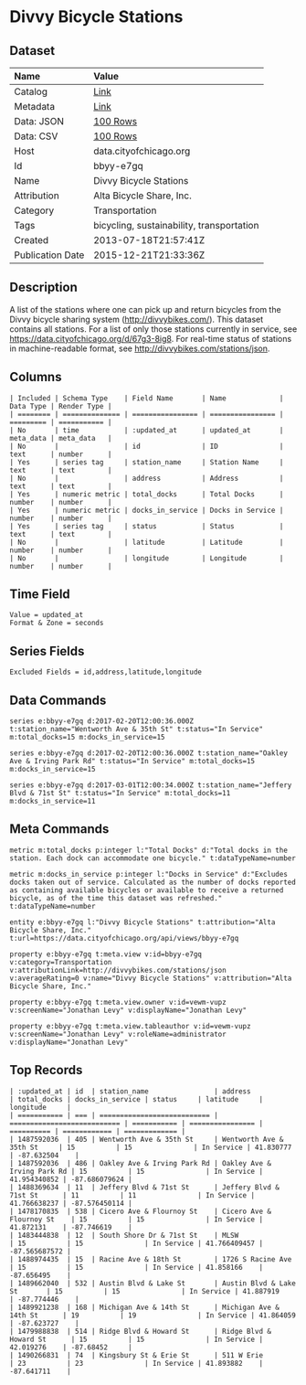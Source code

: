 # Divvy Bicycle Stations

## Dataset

| Name | Value |
| :--- | :---- |
| Catalog | [Link](https://catalog.data.gov/dataset/divvy-bicycle-stations-3353a) |
| Metadata | [Link](https://data.cityofchicago.org/api/views/bbyy-e7gq) |
| Data: JSON | [100 Rows](https://data.cityofchicago.org/api/views/bbyy-e7gq/rows.json?max_rows=100) |
| Data: CSV | [100 Rows](https://data.cityofchicago.org/api/views/bbyy-e7gq/rows.csv?max_rows=100) |
| Host | data.cityofchicago.org |
| Id | bbyy-e7gq |
| Name | Divvy Bicycle Stations |
| Attribution | Alta Bicycle Share, Inc. |
| Category | Transportation |
| Tags | bicycling, sustainability, transportation |
| Created | 2013-07-18T21:57:41Z |
| Publication Date | 2015-12-21T21:33:36Z |

## Description

A list of the stations where one can pick up and return bicycles from the Divvy bicycle sharing system (http://divvybikes.com/).   This dataset contains all stations.  For a list of only those stations currently in service, see https://data.cityofchicago.org/d/67g3-8ig8. For real-time status of stations in machine-readable format, see http://divvybikes.com/stations/json.

## Columns

```ls
| Included | Schema Type    | Field Name       | Name             | Data Type | Render Type |
| ======== | ============== | ================ | ================ | ========= | =========== |
| No       | time           | :updated_at      | updated_at       | meta_data | meta_data   |
| No       |                | id               | ID               | text      | number      |
| Yes      | series tag     | station_name     | Station Name     | text      | text        |
| No       |                | address          | Address          | text      | text        |
| Yes      | numeric metric | total_docks      | Total Docks      | number    | number      |
| Yes      | numeric metric | docks_in_service | Docks in Service | number    | number      |
| Yes      | series tag     | status           | Status           | text      | text        |
| No       |                | latitude         | Latitude         | number    | number      |
| No       |                | longitude        | Longitude        | number    | number      |
```

## Time Field

```ls
Value = updated_at
Format & Zone = seconds
```

## Series Fields

```ls
Excluded Fields = id,address,latitude,longitude
```

## Data Commands

```ls
series e:bbyy-e7gq d:2017-02-20T12:00:36.000Z t:station_name="Wentworth Ave & 35th St" t:status="In Service" m:total_docks=15 m:docks_in_service=15

series e:bbyy-e7gq d:2017-02-20T12:00:36.000Z t:station_name="Oakley Ave & Irving Park Rd" t:status="In Service" m:total_docks=15 m:docks_in_service=15

series e:bbyy-e7gq d:2017-03-01T12:00:34.000Z t:station_name="Jeffery Blvd & 71st St" t:status="In Service" m:total_docks=11 m:docks_in_service=11
```

## Meta Commands

```ls
metric m:total_docks p:integer l:"Total Docks" d:"Total docks in the station. Each dock can accommodate one bicycle." t:dataTypeName=number

metric m:docks_in_service p:integer l:"Docks in Service" d:"Excludes docks taken out of service. Calculated as the number of docks reported as containing available bicycles or available to receive a returned bicycle, as of the time this dataset was refreshed." t:dataTypeName=number

entity e:bbyy-e7gq l:"Divvy Bicycle Stations" t:attribution="Alta Bicycle Share, Inc." t:url=https://data.cityofchicago.org/api/views/bbyy-e7gq

property e:bbyy-e7gq t:meta.view v:id=bbyy-e7gq v:category=Transportation v:attributionLink=http://divvybikes.com/stations/json v:averageRating=0 v:name="Divvy Bicycle Stations" v:attribution="Alta Bicycle Share, Inc."

property e:bbyy-e7gq t:meta.view.owner v:id=vewm-vupz v:screenName="Jonathan Levy" v:displayName="Jonathan Levy"

property e:bbyy-e7gq t:meta.view.tableauthor v:id=vewm-vupz v:screenName="Jonathan Levy" v:roleName=administrator v:displayName="Jonathan Levy"
```

## Top Records

```ls
| :updated_at | id  | station_name                | address                     | total_docks | docks_in_service | status     | latitude     | longitude     | 
| =========== | === | =========================== | =========================== | =========== | ================ | ========== | ============ | ============= | 
| 1487592036  | 405 | Wentworth Ave & 35th St     | Wentworth Ave & 35th St     | 15          | 15               | In Service | 41.830777    | -87.632504    | 
| 1487592036  | 486 | Oakley Ave & Irving Park Rd | Oakley Ave & Irving Park Rd | 15          | 15               | In Service | 41.954340852 | -87.686079624 | 
| 1488369634  | 11  | Jeffery Blvd & 71st St      | Jeffery Blvd & 71st St      | 11          | 11               | In Service | 41.766638237 | -87.576450114 | 
| 1478170835  | 538 | Cicero Ave & Flournoy St    | Cicero Ave & Flournoy St    | 15          | 15               | In Service | 41.872131    | -87.746619    | 
| 1483444838  | 12  | South Shore Dr & 71st St    | MLSW                        | 15          | 15               | In Service | 41.766409457 | -87.565687572 | 
| 1488974435  | 15  | Racine Ave & 18th St        | 1726 S Racine Ave           | 15          | 15               | In Service | 41.858166    | -87.656495    | 
| 1489662040  | 532 | Austin Blvd & Lake St       | Austin Blvd & Lake St       | 15          | 15               | In Service | 41.887919    | -87.774446    | 
| 1489921238  | 168 | Michigan Ave & 14th St      | Michigan Ave & 14th St      | 19          | 19               | In Service | 41.864059    | -87.623727    | 
| 1479988838  | 514 | Ridge Blvd & Howard St      | Ridge Blvd & Howard St      | 15          | 15               | In Service | 42.019276    | -87.68452     | 
| 1490266831  | 74  | Kingsbury St & Erie St      | 511 W Erie                  | 23          | 23               | In Service | 41.893882    | -87.641711    | 
```
